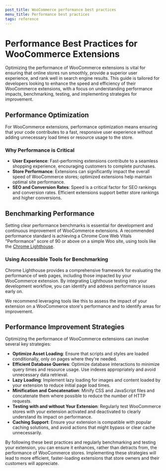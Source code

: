 ```yaml
---
post_title: WooCommerce performance best practices
menu_title: Performance best practices
tags: reference
---
```


# Performance Best Practices for WooCommerce Extensions

Optimizing the performance of WooCommerce extensions is vital for ensuring that online stores run smoothly, provide a superior user experience, and rank well in search engine results. This guide is tailored for developers looking to enhance the speed and efficiency of their WooCommerce extensions, with a focus on understanding performance impacts, benchmarking, testing, and implementing strategies for improvement.

## Performance Optimization

For WooCommerce extensions, performance optimization means ensuring that your code contributes to a fast, responsive user experience without adding unnecessary load times or resource usage to the store.

### Why Performance is Critical

- **User Experience**: Fast-performing extensions contribute to a seamless shopping experience, encouraging customers to complete purchases.
- **Store Performance**: Extensions can significantly impact the overall speed of WooCommerce stores; optimized extensions help maintain optimal site performance.
- **SEO and Conversion Rates**: Speed is a critical factor for SEO rankings and conversion rates. Efficient extensions support better store rankings and higher conversions.

## Benchmarking Performance

Setting clear performance benchmarks is essential for development and continuous improvement of WooCommerce extensions. A recommended performance standard is achieving a Chrome Core Web Vitals "Performance" score of 90 or above on a simple Woo site, using tools like the [Chrome Lighthouse](https://developer.chrome.com/docs/lighthouse/overview/).

### Using Accessible Tools for Benchmarking

Chrome Lighthouse provides a comprehensive framework for evaluating the performance of web pages, including those impacted by your WooCommerce extension. By integrating Lighthouse testing into your development workflow, you can identify and address performance issues early on.

We recommend leveraging tools like this to assess the impact of your extension on a WooCommerce store's performance and to identify areas for improvement.

## Performance Improvement Strategies

Optimizing the performance of WooCommerce extensions can involve several key strategies:

- **Optimize Asset Loading**: Ensure that scripts and styles are loaded conditionally, only on pages where they're needed.
- **Efficient Database Queries**: Optimize database interactions to minimize query times and resource usage. Use indexes appropriately and avoid unnecessary data retrieval.
- **Lazy Loading**: Implement lazy loading for images and content loaded by your extension to reduce initial page load times.
- **Minification and Concatenation**: Minify CSS and JavaScript files and concatenate them where possible to reduce the number of HTTP requests.
- **Testing with and without Your Extension**: Regularly test WooCommerce stores with your extension activated and deactivated to clearly understand its impact on performance.
- **Caching Support**: Ensure your extension is compatible with popular caching solutions, and avoid actions that might bypass or clear cache unnecessarily.

By following these best practices and regularly benchmarking and testing your extension, you can ensure it enhances, rather than detracts from, the performance of WooCommerce stores. Implementing these strategies will lead to more efficient, faster-loading extensions that store owners and their customers will appreciate.
